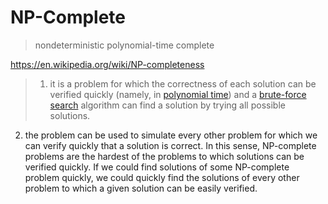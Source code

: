 # NP-Complete

>nondeterministic polynomial-time complete

https://en.wikipedia.org/wiki/NP-completeness

>1.  it is a problem for which the correctness of each solution can be verified quickly (namely, in [polynomial time](https://en.wikipedia.org/wiki/Polynomial_time "Polynomial time")) and a [brute-force search](https://en.wikipedia.org/wiki/Brute-force_search "Brute-force search") algorithm can find a solution by trying all possible solutions.
2.  the problem can be used to simulate every other problem for which we can verify quickly that a solution is correct. In this sense, NP-complete problems are the hardest of the problems to which solutions can be verified quickly. If we could find solutions of some NP-complete problem quickly, we could quickly find the solutions of every other problem to which a given solution can be easily verified.
